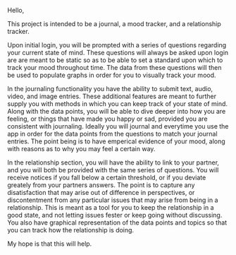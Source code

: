 Hello,

This project is intended to be a journal, a mood tracker, and a relationship tracker.

Upon initial login, you will be prompted with a series of questions regarding your current state of mind. These questions will always be asked upon login are are meant to be static so as to be able to set a standard upon which to track your mood throughout time. The data from these questions will then be used to populate graphs in order for you to visually track your mood.

In the journaling functionality you have the ability to submit text, audio, video, and image entries. These additional features are meant to further supply you with methods in which you can keep track of your state of mind. Along with the data points, you will be able to dive deeper into how you are feeling, or things that have made you happy or sad, provided you are consistent with journaling. Ideally you will journal and everytime you use the app in order for the data points from the questions to match your journal entries. The point being is to have emperical evidence of your mood, along with reasons as to why you may feel a certain way.

In the relationship section, you will have the ability to link to your partner, and you will both be provided with the same series of questions. You will receive notices if you fall below a certain threshold, or if you deviate greately from your partners answers. The point is to capture any disatisfaction that may arise out of difference in perspectives, or discontentment from any particular issues that may arise from being in a relationship. This is meant as a tool for you to keep the relationship in a good state, and not letting issues fester or keep going without discussing. You also have graphical representation of the data points and topics so that you can track how the relationship is doing.

My hope is that this will help.
